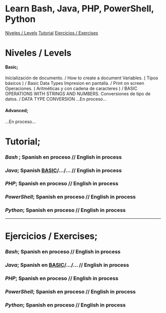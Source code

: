 # Learn Bash, Java, PHP, PowerShell, Python  

[Niveles / Levels]()
[Tutorial]()
[Ejercicios / Exercises]()

# Niveles / Levels

#### Basic;

Inicialización de documento.                            / How to create a document
Variables. ( Tipos básicos )                            / Basic Data Types
Impresion en pantalla.                                  / Print on screen
Operaciones. ( Aritméticas y con cadena de caracteres ) / BASIC OPERATIONS WITH STRINGS AND NUMBERS. 
Conversiones de tipo de datos.                          / DATA TYPE CONVERSION
...En proceso...

#### Advanced;

...En proceso...

# Tutorial;  

### *Bash* ; Spanish en proceso  // English in process
### *Java*; Spanish [BASIC](https://github.com/acruma/learn/blob/master/spanish/basic/java.java)/.../... // English in process
### *PHP*; Spanish en proceso  // English in process
### *PowerShell*; Spanish en proceso  // English in process
### *Python*; Spanish en proceso  // English in process  

***

# Ejercicios / Exercises;

### *Bash*; Spanish en proceso  // English in process
### *Java*; Spanish en [BASIC](https://github.com/acruma/learn/blob/master/spanish/basic/Ejercicios/Java.md)/.../... // English in process
### *PHP*; Spanish en proceso  // English in process
### *PowerShell*; Spanish en proceso  // English in process
### *Python*; Spanish en proceso  // English in process
